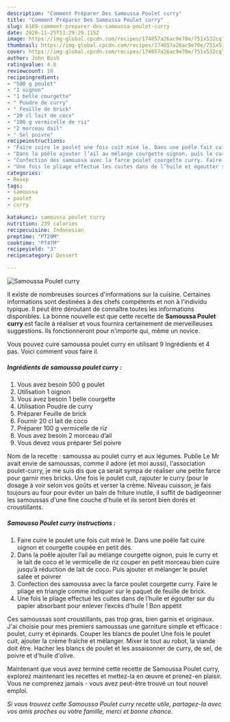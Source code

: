 ```yaml
---
description: "Comment Préparer Des Samoussa Poulet curry"
title: "Comment Préparer Des Samoussa Poulet curry"
slug: 6109-comment-preparer-des-samoussa-poulet-curry
date: 2020-11-25T11:29:29.115Z
image: https://img-global.cpcdn.com/recipes/174057a26ac9e70e/751x532cq70/samoussa-poulet-curry-photo-principale-de-la-recette.jpg
thumbnail: https://img-global.cpcdn.com/recipes/174057a26ac9e70e/751x532cq70/samoussa-poulet-curry-photo-principale-de-la-recette.jpg
cover: https://img-global.cpcdn.com/recipes/174057a26ac9e70e/751x532cq70/samoussa-poulet-curry-photo-principale-de-la-recette.jpg
author: John Bush
ratingvalue: 4.8
reviewcount: 10
recipeingredient:
- "500 g poulet"
- "1 oignon"
- "1 belle courgette"
- " Poudre de curry"
- " Feuille de brick"
- "20 cl lait de coco"
- "100 g vermicelle de riz"
- "2 morceau dail"
- " Sel poivre"
recipeinstructions:
- "Faire cuire le poulet une fois cuit mixé le. Dans une poêle fait cuire oignon et courgette coupée en petit dés."
- "Dans la poêle ajouter l’ail au mélange courgette oignon, puis le curry et le lait de coco et le vermicelle de riz couper en petit morceau bien cuire jusqu’à réduction de lait de coco. Puis ajouter et mélanger le poulet salée et poivrer"
- "Confection des samoussa avec la farce poulet courgette curry. Faire le pliage en triangle comme indiquer sur le paquet de feuille de brick."
- "Une fois le pliage effectué les cuites dans de l’huile et égoutter sur du papier absorbant pour enlever l’excès d’huile ! Bon appétit"
categories:
- Resep
tags:
- samoussa
- poulet
- curry

katakunci: samoussa poulet curry 
nutrition: 239 calories
recipecuisine: Indonesian
preptime: "PT20M"
cooktime: "PT47M"
recipeyield: "3"
recipecategory: Dessert

---
```



![Samoussa Poulet curry](https://img-global.cpcdn.com/recipes/174057a26ac9e70e/751x532cq70/samoussa-poulet-curry-photo-principale-de-la-recette.jpg)

Il existe de nombreuses sources d'informations sur la cuisine. Certaines informations sont destinées à des chefs compétents et non à l'individu typique. Il peut être déroutant de connaître toutes les informations disponibles. La bonne nouvelle est que cette recette de <strong> Samoussa Poulet curry </strong> est facile à réaliser et vous fournira certainement de merveilleuses suggestions. Ils fonctionneront pour n'importe qui, même un novice.

<!--inarticleads1-->

Vous pouvez cuire samoussa poulet curry en utilisant 9 Ingrédients et 4 pas. Voici comment vous faire il.

##### Ingrédients de samoussa poulet curry :

1. Vous avez besoin 500 g poulet
1. Utilisation 1 oignon
1. Vous avez besoin 1 belle courgette
1. Utilisation  Poudre de curry
1. Préparer  Feuille de brick
1. Fournir 20 cl lait de coco
1. Préparer 100 g vermicelle de riz
1. Vous avez besoin 2 morceau d’ail
1. Vous devez vous préparer  Sel poivre


Nom de la recette : samoussa au poulet curry et aux légumes. Publie Le  Mr avait envie de samoussas, comme il adore (et moi aussi), l&#39;association poulet-curry, je me suis dis que ça serait sympa de réaliser une petite farce pour garnir mes bricks. Une fois le poulet cuit, rajouter le curry (pour le dosage à voir selon vos goûts et verser la crème. Niveau cuisson, je fais toujours au four pour éviter un bain de friture inutile, il suffit de badigeonner les samoussas d&#39;une fine couche d&#39;huile et ils seront bien dorés et croustillants. 

<!--inarticleads2-->

##### Samoussa Poulet curry instructions :

1. Faire cuire le poulet une fois cuit mixé le. Dans une poêle fait cuire oignon et courgette coupée en petit dés.
1. Dans la poêle ajouter l’ail au mélange courgette oignon, puis le curry et le lait de coco et le vermicelle de riz couper en petit morceau bien cuire jusqu’à réduction de lait de coco. Puis ajouter et mélanger le poulet salée et poivrer
1. Confection des samoussa avec la farce poulet courgette curry. Faire le pliage en triangle comme indiquer sur le paquet de feuille de brick.
1. Une fois le pliage effectué les cuites dans de l’huile et égoutter sur du papier absorbant pour enlever l’excès d’huile ! Bon appétit


Ces samoussas sont croustillants, pas trop gras, bien garnis et originaux. J&#39;ai choisie pour mes premiers samoussas une garniture simple et efficace : poulet, curry et épinards. Couper les blancs de poulet Une fois le poulet cuit, ajouter la crème fraîche et mélanger. Mixer le tout au robot, la viande doit être. Hacher les blancs de poulet et les assaisonner de curry, de sel, de poivre et d&#39;huile d&#39;olive. 

<!--inarticleads1-->

<p>
Maintenant que vous avez terminé cette recette de Samoussa Poulet curry, explorez maintenant les recettes et mettez-la en œuvre et prenez-en plaisir. Vous ne comprenez jamais - vous avez peut-être trouvé un tout nouvel emploi.
</p>

<p>
<i>Si vous trouvez cette Samoussa Poulet curry recette utile, partagez-la avec vos amis proches ou votre famille, merci et bonne chance.</i>
</p>
